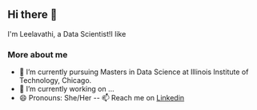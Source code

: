 ## Hi there 👋
I'm Leelavathi, a Data Scientist!I like 

### More about me
- 🌱 I’m currently pursuing Masters in Data Science at Illinois Institute of Technology, Chicago.
- 🔭 I’m currently working on ...
- 😄 Pronouns: She/Her
-- 📫 Reach me on [Linkedin](https://www.linkedin.com/in/leelavathi-r/)
<!--
**Leelavathi-R/Leelavathi-R** is a ✨ _special_ ✨ repository because its `README.md` (this file) appears on your GitHub profile.

Here are some ideas to get you started:
- 👯 I’m looking to collaborate on ...
- 🤔 I’m looking for help with ...
- 💬 Ask me about ...
- ⚡ Fun fact: ...
-->
